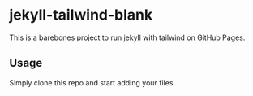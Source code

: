 # jekyll-tailwind-blank

This is a barebones project to run jekyll with tailwind on GitHub Pages.

## Usage
Simply clone this repo and start adding your files.

